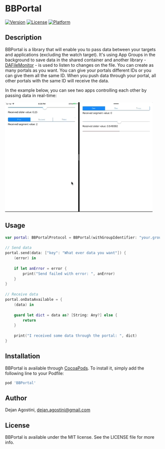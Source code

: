 # BBPortal

[![Version](https://img.shields.io/cocoapods/v/BBPortal.svg?style=flat)](http://cocoapods.org/pods/BBPortal)
[![License](https://img.shields.io/cocoapods/l/BBPortal.svg?style=flat)](http://cocoapods.org/pods/BBPortal)
[![Platform](https://img.shields.io/cocoapods/p/BBPortal.svg?style=flat)](http://cocoapods.org/pods/BBPortal)

## Description

BBPortal is a library that will enable you to pass data between your targets and applications (excluding the watch target). It's using App Groups in the background to save data in the shared container and another library - [DAFileMonitor](https://github.com/dagostini/DAFileMonitor) - is used to listen to changes on the file. You can create as many portals as you want. You can give your portals different IDs or you can give them all the same ID. When you push data through your portal, all other portals with the same ID will receive the data.

In the example below, you can see two apps controlling each other by passing data in real-time:

![BBPortal_usage_med2](./docs/BBPortal_usage_med2.gif)

## Usage

```swift
var portal: BBPortalProtocol = BBPortal(withGroupIdentifier: "your.group.identifier.goes.here", andPortalID: "id.for.this.portal")

// Send data
portal.send(data: ["key": "What ever data you want"]) { 
    (error) in

    if let anError = error {
        print("Send failed with error: ", anError)
    }
}

// Receive data
portal.onDataAvailable = {
    (data) in

    guard let dict = data as? [String: Any?] else {
        return
    }

    print("I received some data through the portal: ", dict)
}
```

## Installation

BBPortal is available through [CocoaPods](http://cocoapods.org). To install
it, simply add the following line to your Podfile:

```ruby
pod 'BBPortal'
```

## Author

Dejan Agostini, dejan.agostini@gmail.com

## License

BBPortal is available under the MIT license. See the LICENSE file for more info.
